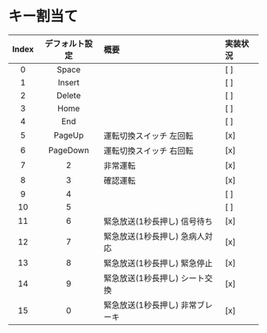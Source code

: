 # キー割当て

|Index|デフォルト設定|概要|実装状況|
|:--:|:--:|:--|:--|
|0|Space||[ ]|
|1|Insert||[ ]|
|2|Delete||[ ]|
|3|Home||[ ]|
|4|End||[ ]|
|5|PageUp|運転切換スイッチ 左回転|[x]|
|6|PageDown|運転切換スイッチ 右回転|[x]|
|7|2|非常運転|[x]|
|8|3|確認運転|[x]|
|9|4||[ ]|
|10|5||[ ]|
|11|6|緊急放送(1秒長押し) 信号待ち|[x]|
|12|7|緊急放送(1秒長押し) 急病人対応|[x]|
|13|8|緊急放送(1秒長押し) 緊急停止|[x]|
|14|9|緊急放送(1秒長押し) シート交換|[x]|
|15|0|緊急放送(1秒長押し) 非常ブレーキ|[x]|